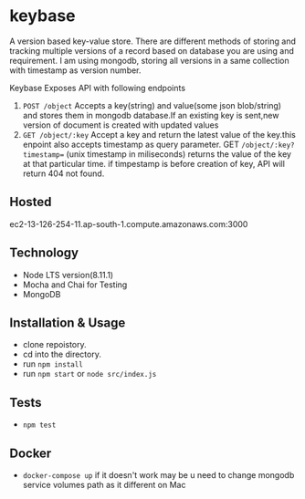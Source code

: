 # keybase

A version based key-value store. There are different methods of storing and tracking multiple versions of a record based on database you are using and requirement.
I am using mongodb, storing all versions in a same collection with timestamp as version number. 

Keybase Exposes API with following endpoints
 
 1. ```POST /object```  Accepts a key(string) and value(some json blob/string) and stores them in mongodb database.If an existing key is sent,new version of document is created with updated values
 1. ```GET /object/:key``` Accept a key and return the latest value of the key.this enpoint also accepts timestamp as query parameter. GET ```/object/:key?timestamp=``` (unix timestamp in miliseconds) returns the value of the key at that particular time. if timpestamp is before creation of key, API will return 404 not found. 
## Hosted
 ec2-13-126-254-11.ap-south-1.compute.amazonaws.com:3000

## Technology

* Node LTS version(8.11.1)
* Mocha and Chai for Testing
* MongoDB

## Installation & Usage

- clone repoistory.
- cd into the directory.
- run `npm install`
- run `npm start` or `node src/index.js`

## Tests

-  `npm test`

## Docker 
- `docker-compose up`
if it doesn't work may be u  need to change mongodb service volumes path as it different on Mac

